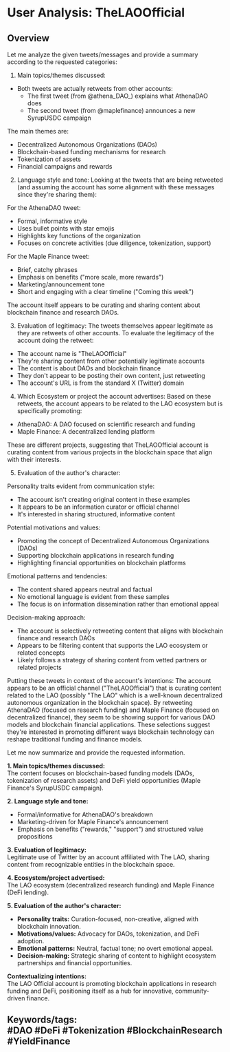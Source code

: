 # User Analysis: TheLAOOfficial

## Overview

<think>
Let me analyze the given tweets/messages and provide a summary according to the requested categories:

1. Main topics/themes discussed:
- Both tweets are actually retweets from other accounts:
  - The first tweet (from @athena_DAO_) explains what AthenaDAO does
  - The second tweet (from @maplefinance) announces a new SyrupUSDC campaign

The main themes are:
- Decentralized Autonomous Organizations (DAOs)
- Blockchain-based funding mechanisms for research
- Tokenization of assets
- Financial campaigns and rewards

2. Language style and tone:
Looking at the tweets that are being retweeted (and assuming the account has some alignment with these messages since they're sharing them):

For the AthenaDAO tweet:
- Formal, informative style
- Uses bullet points with star emojis
- Highlights key functions of the organization
- Focuses on concrete activities (due diligence, tokenization, support)

For the Maple Finance tweet:
- Brief, catchy phrases
- Emphasis on benefits ("more scale, more rewards")
- Marketing/announcement tone
- Short and engaging with a clear timeline ("Coming this week")

The account itself appears to be curating and sharing content about blockchain finance and research DAOs.

3. Evaluation of legitimacy:
The tweets themselves appear legitimate as they are retweets of other accounts. To evaluate the legitimacy of the account doing the retweet:
- The account name is "TheLAOOfficial"
- They're sharing content from other potentially legitimate accounts
- The content is about DAOs and blockchain finance
- They don't appear to be posting their own content, just retweeting
- The account's URL is from the standard X (Twitter) domain

4. Which Ecosystem or project the account advertises:
Based on these retweets, the account appears to be related to the LAO ecosystem but is specifically promoting:
- AthenaDAO: A DAO focused on scientific research and funding
- Maple Finance: A decentralized lending platform

These are different projects, suggesting that TheLAOOfficial account is curating content from various projects in the blockchain space that align with their interests.

5. Evaluation of the author's character:

Personality traits evident from communication style:
- The account isn't creating original content in these examples
- It appears to be an information curator or official channel
- It's interested in sharing structured, informative content

Potential motivations and values:
- Promoting the concept of Decentralized Autonomous Organizations (DAOs)
- Supporting blockchain applications in research funding
- Highlighting financial opportunities on blockchain platforms

Emotional patterns and tendencies:
- The content shared appears neutral and factual
- No emotional language is evident from these samples
- The focus is on information dissemination rather than emotional appeal

Decision-making approach:
- The account is selectively retweeting content that aligns with blockchain finance and research DAOs
- Appears to be filtering content that supports the LAO ecosystem or related concepts
- Likely follows a strategy of sharing content from vetted partners or related projects

Putting these tweets in context of the account's intentions:
The account appears to be an official channel ("TheLAOOfficial") that is curating content related to the LAO (possibly "The LAO" which is a well-known decentralized autonomous organization in the blockchain space). By retweeting AthenaDAO (focused on research funding) and Maple Finance (focused on decentralized finance), they seem to be showing support for various DAO models and blockchain financial applications. These selections suggest they're interested in promoting different ways blockchain technology can reshape traditional funding and finance models.

Let me now summarize and provide the requested information.
</think>

**1. Main topics/themes discussed:**  
The content focuses on blockchain-based funding models (DAOs, tokenization of research assets) and DeFi yield opportunities (Maple Finance's SyrupUSDC campaign).  

**2. Language style and tone:**  
- Formal/informative for AthenaDAO's breakdown  
- Marketing-driven for Maple Finance's announcement  
- Emphasis on benefits ("rewards," "support") and structured value propositions  

**3. Evaluation of legitimacy:**  
Legitimate use of Twitter by an account affiliated with The LAO, sharing content from recognizable entities in the blockchain space.  

**4. Ecosystem/project advertised:**  
The LAO ecosystem (decentralized research funding) and Maple Finance (DeFi lending).  

**5. Evaluation of the author's character:**  
- **Personality traits:** Curation-focused, non-creative, aligned with blockchain innovation.  
- **Motivations/values:** Advocacy for DAOs, tokenization, and DeFi adoption.  
- **Emotional patterns:** Neutral, factual tone; no overt emotional appeal.  
- **Decision-making:** Strategic sharing of content to highlight ecosystem partnerships and financial opportunities.  

**Contextualizing intentions:**  
The LAO Official account is promoting blockchain applications in research funding and DeFi, positioning itself as a hub for innovative, community-driven finance.  

**Keywords/tags:**  
#DAO #DeFi #Tokenization #BlockchainResearch #YieldFinance
---
